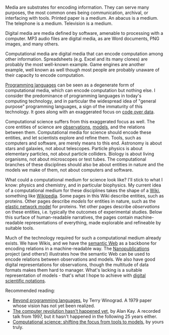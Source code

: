 Media are substrates for encoding information. They can serve many purposes, the most common ones being communication, archival, or interfacing with tools. Printed paper is a medium. An abacus is a medium. The telephone is a medium. Television is a medium.

Digital media are media defined by software, amenable to processing with a computer. MP3 audio files are digital media, as are Word documents, PNG images, and many others.

Computational media are digital media that can encode computation among other information. Spreadsheets (e.g. Excel and its many clones) are probably the most well-known example. Game engines are another example, well known as well though most people are probably unaware of their capacity to encode computation.

[Programming languages](Programming%20language.md) can be seen as a degenerate form of computational media, which can encode computation but nothing else. I consider the predominance of programming languages in today's computing technology, and in particular the widespread idea of "general purpose" programming languages, a sign of the immaturity of this technology. It goes along with an exaggerated focus on [code over data](Code%20over%20data.md).

Computational science suffers from this exaggerated focus as well. The core entities of science are [observations](Observation.md), [models](Model.md), and the relations between them. Computational media for science should encode these entities, and let scientists explore and refine them. Tools, such as computers and software, are merely means to this end. Astronomy is about stars and galaxies, not about telescopes. Particle physics is about elementary particles, not about particle colliders. Biology is about living organisms, not about microscopes or test tubes. The computational branches of these disciplines should also be about entities in nature and the models we make of them, not about computers and software.

What could a computational medium for science look like? I'll stick to what I know: physics and chemistry, and in particular biophysics. My current idea of a computational medium for these disciplines takes the shape of a [Wiki](Wiki.md), something like [Wikipedia](https://en.wikipedia.org/wiki/Wikipedia). Some pages in this Wiki describe entities, such as proteins. Other pages describe *models* for entities in nature, such as the [elastic network model](Elastic%20network%20model.md) for proteins. Yet other pages describe *observations* on these entities, i.e. typically the outcomes of experimental studies. Below this surface of human-readable narratives, the pages contain machine-readable representations of everything, made explorable and refineable by suitable tools.

Much of the technology required for such a computational medium already exists. We have Wikis, and we have the [semantic Web](Semantic%20Web.md) as a backbone for encoding relations in a machine-readable way. The [Nanopublications](https://nanopub.org/) project (and others!) illustrates how the semantic Web can be used to encode relations between observations and models. We also have good digital representations for observations, though the multitude of data formats makes them hard to manager. What's lacking is a suitable representation of models - that's what I hope to achieve with [digital scientific notations](Digital%20scientific%20notation.md).

Recommended reading:

 - [Beyond programming languages](https://doi.org/10.1145/359131.359133), by Terry Winograd. A 1979 paper whose vision has not yet been realized.
 - [The computer revolution hasn't happened yet](https://archive.org/details/AlanKayAtOOPSLA1997TheComputerRevolutionHasntHappenedYet), by Alan Kay. A recorded talk from 1997, but it hasn't happened in the following 25 years either.
 - [Computational science: shifting the focus from tools to models](https://doi.org/10.12688/f1000research.3978.2), by yours truly.
